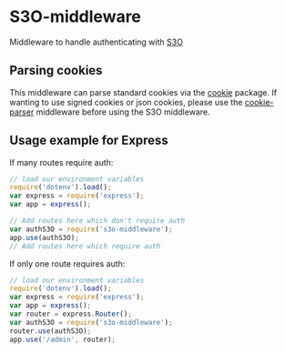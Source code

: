 # S3O-middleware
Middleware to handle authenticating with [S3O](http://s3o.ft.com/docs)

## Parsing cookies
This middleware can parse standard cookies via the [cookie](http://npmjs.com/package/cookie) package. If wanting to use signed cookies or json cookies, please use the [cookie-parser](https://www.npmjs.com/package/cookie-parser) middleware before using the S3O middleware.

## Usage example for Express
If many routes require auth:
```js
// load our environment variables
require('dotenv').load();
var express = require('express');
var app = express();

// Add routes here which don't require auth
var authS3O = require('s3o-middleware');
app.use(authS3O);
// Add routes here which require auth
```
If only one route requires auth:
```js
// load our environment variables
require('dotenv').load();
var express = require('express');
var app = express();
var router = express.Router();
var authS3O = require('s3o-middleware');
router.use(authS3O);
app.use('/admin', router);
```
